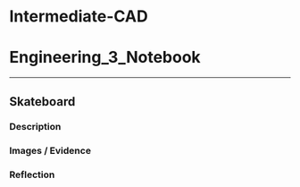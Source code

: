 # Intermediate-CAD

# Engineering_3_Notebook

---

## Skateboard

### Description


### Images / Evidence


### Reflection

